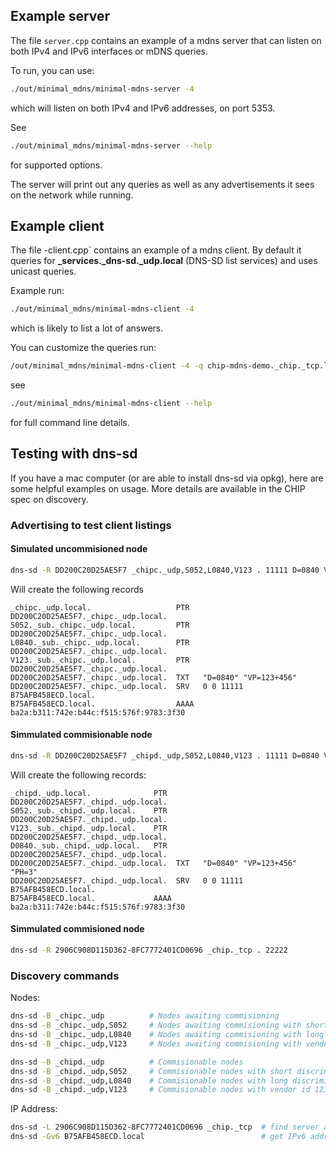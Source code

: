 ## Example server

The file `server.cpp` contains an example of a mdns server that can listen on
both IPv4 and IPv6 interfaces or mDNS queries.

To run, you can use:

```sh
./out/minimal_mdns/minimal-mdns-server -4
```

which will listen on both IPv4 and IPv6 addresses, on port 5353.

See

```sh
./out/minimal_mdns/minimal-mdns-server --help
```

for supported options.

The server will print out any queries as well as any advertisements it sees on
the network while running.

## Example client

The file -client.cpp` contains an example of a mdns client. By default it
queries for **\_services.\_dns-sd.\_udp.local** (DNS-SD list services) and uses
unicast queries.

Example run:

```sh
./out/minimal_mdns/minimal-mdns-client -4
```

which is likely to list a lot of answers.

You can customize the queries run:

```sh
/out/minimal_mdns/minimal-mdns-client -4 -q chip-mdns-demo._chip._tcp.local
```

see

```sh
./out/minimal_mdns/minimal-mdns-client --help
```

for full command line details.

## Testing with dns-sd

If you have a mac computer (or are able to install dns-sd via opkg), here are
some helpful examples on usage. More details are available in the CHIP spec on
discovery.

### Advertising to test client listings

#### Simulated uncommisioned node

```sh
dns-sd -R DD200C20D25AE5F7 _chipc._udp,S052,L0840,V123 . 11111 D=0840 VP=123+456
```

Will create the following records

```
_chipc._udp.local.                   PTR   DD200C20D25AE5F7._chipc._udp.local.
S052._sub._chipc._udp.local.         PTR   DD200C20D25AE5F7._chipc._udp.local.
L0840._sub._chipc._udp.local.        PTR   DD200C20D25AE5F7._chipc._udp.local.
V123._sub._chipc._udp.local.         PTR   DD200C20D25AE5F7._chipc._udp.local.
DD200C20D25AE5F7._chipc._udp.local.  TXT   "D=0840" "VP=123+456"
DD200C20D25AE5F7._chipc._udp.local.  SRV   0 0 11111 B75AFB458ECD.local.
B75AFB458ECD.local.                  AAAA  ba2a:b311:742e:b44c:f515:576f:9783:3f30
```

#### Simmulated commisionable node

```sh
dns-sd -R DD200C20D25AE5F7 _chipd._udp,S052,L0840,V123 . 11111 D=0840 VP=123+456 PH=3
```

Will create the following records:

```
_chipd._udp.local.              PTR   DD200C20D25AE5F7._chipd._udp.local.
S052._sub._chipd._udp.local.    PTR   DD200C20D25AE5F7._chipd._udp.local.
V123._sub._chipd._udp.local.    PTR   DD200C20D25AE5F7._chipd._udp.local.
D0840._sub._chipd._udp.local.   PTR   DD200C20D25AE5F7._chipd._udp.local.
DD200C20D25AE5F7._chipd._udp.local.  TXT   "D=0840" "VP=123+456" "PH=3"
DD200C20D25AE5F7._chipd._udp.local.  SRV   0 0 11111 B75AFB458ECD.local.
B75AFB458ECD.local.             AAAA  ba2a:b311:742e:b44c:f515:576f:9783:3f30
```

#### Simmulated commisioned node

```sh
dns-sd -R 2906C908D115D362-8FC7772401CD0696 _chip._tcp . 22222
```

### Discovery commands

Nodes:

```sh
dns-sd -B _chipc._udp          # Nodes awaiting commisioning
dns-sd -B _chipc._udp,S052     # Nodes awaiting commisioning with short discriminator 052
dns-sd -B _chipc._udp,L0840    # Nodes awaiting commisioning with long discriminator 0840
dns-sd -B _chipc._udp,V123     # Nodes awaiting commisioning with vendor id 123

dns-sd -B _chipd._udp          # Commisionable nodes
dns-sd -B _chipd._udp,S052     # Commisionable nodes with short discriminator 052
dns-sd -B _chipd._udp,L0840    # Commisionable nodes with long discriminator 0840
dns-sd -B _chipd._udp,V123     # Commisionable nodes with vendor id 123
```

IP Address:

```sh
dns-sd -L 2906C908D115D362-8FC7772401CD0696 _chip._tcp  # find server address
dns-sd -Gv6 B75AFB458ECD.local                          # get IPv6 address
```
